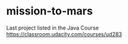 # mission-to-mars
Last project listed in the Java Course https://classroom.udacity.com/courses/ud283
